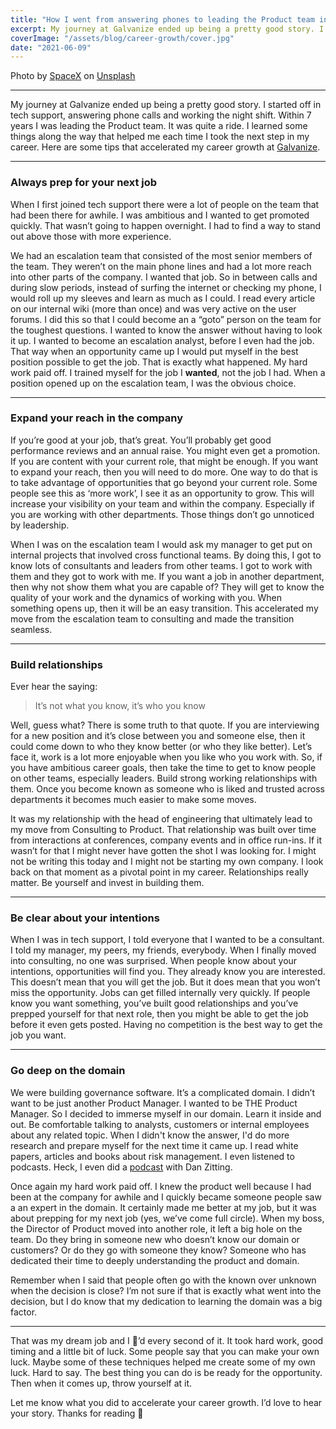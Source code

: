 ```yaml
---
title: "How I went from answering phones to leading the Product team in 7 years"
excerpt: My journey at Galvanize ended up being a pretty good story. I started off in tech support, answering phone calls and working the night shift. Within 7 years I was leading the Product team. It was quite a ride. I learned some things along the way that really helped me each time I took the next step in my career. Here are some tips that accelerated my career growth at Galvanize.
coverImage: "/assets/blog/career-growth/cover.jpg"
date: "2021-06-09"
---
```

Photo by [SpaceX](https://unsplash.com/@spacex?utm_source=unsplash&utm_medium=referral&utm_content=creditCopyText) on [Unsplash](https://unsplash.com/s/photos/rocket?utm_source=unsplash&utm_medium=referral&utm_content=creditCopyText)

---
My journey at Galvanize ended up being a pretty good story. I started off in tech support, answering phone calls and working the night shift. Within 7 years I was leading the Product team. It was quite a ride. I learned some things along the way that helped me each time I took the next step in my career. Here are some tips that accelerated my career growth at [Galvanize](wegalvanize.com).

---
### Always prep for your next job
When I first joined tech support there were a lot of people on the team that had been there for awhile. I was ambitious and I wanted to get promoted quickly. That wasn’t going to happen overnight. I had to find a way to stand out above those with more experience. 

We had an escalation team that consisted of the most senior members of the team. They weren’t on the main phone lines and had a lot more reach into other parts of the company. I wanted that job. So in between calls and during slow periods, instead of surfing the internet or checking my phone, I would roll up my sleeves and learn as much as I could. I read every article on our internal wiki (more than once) and was very active on the user forums. I did this so that I could become an a “goto” person on the team for the toughest questions. I wanted to know the answer without having to look it up. I wanted to become an escalation analyst, before I even had the job. That way when an opportunity came up I would put myself in the best position possible to get the job. That is exactly what happened. My hard work paid off. I trained myself for the job I **wanted**, not the job I had. When a position opened up on the escalation team, I was the obvious choice. 

---
### Expand your reach in the company
If you’re good at your job, that’s great. You’ll probably get good performance reviews and an annual raise. You might even get a promotion. If you are content with your current role, that might be enough. If you want to expand your reach, then you will need to do more. One way to do that is to take advantage of opportunities that go beyond your current role.  Some people see this as ‘more work’, I see it as an opportunity to grow. This will increase your visibility on your team and within the company. Especially if you are working with other departments. Those things don’t go unnoticed by leadership. 

When I was on the escalation team I would ask my manager to get put on internal projects that involved cross functional teams. By doing this, I got to know lots of consultants and leaders from other teams. I got to work with them and they got to work with me. If you want a job in another department, then why not show them what you are capable of? They will get to know the quality of your work and the dynamics of working with you. When something opens up, then it will be an easy transition. This accelerated my move from the escalation team to consulting and made the transition seamless.

---
### Build relationships
Ever hear the saying:

> It’s not what you know, it’s who you know

Well, guess what? There is some truth to that quote. If you are interviewing for a new position and it’s close between you and someone else, then it could come down to who they know better (or who they like better). Let’s face it, work is a lot more enjoyable when you like who you work with. So, if you have ambitious career goals, then take the time to get to know people on other teams, especially leaders. Build strong working relationships with them. Once you become known as someone who is liked and trusted across departments it becomes much easier to make some moves.

It was my relationship with the head of engineering that ultimately lead to my move from Consulting to Product. That relationship was built over time from interactions at conferences, company events and in office run-ins. If it wasn’t for that I might never have gotten the shot I was looking for. I might not be writing this today and I might not be starting my own company. I look back on that moment as a pivotal point in my career.  Relationships really matter. Be yourself and invest in building them.

---
### Be clear about your intentions
When I was in tech support, I told everyone that I wanted to be a consultant. I told my manager, my peers, my friends, everybody. When I finally moved into consulting, no one was surprised. When people know about your intentions, opportunities will find you. They already know you are interested. This doesn’t mean that you will get the job. But it does mean that you won’t miss the opportunity. Jobs can get filled internally very quickly. If people know you want something, you’ve built good relationships and you’ve prepped yourself for that next role, then you might be able to get the job before it even gets posted. Having no competition is the best way to get the job you want. 

---
### Go deep on the domain
We were building governance software. It’s a complicated domain. I didn’t want to be just another Product Manager. I wanted to be THE Product Manager. So I decided to immerse myself in our domain. Learn it inside and out. Be comfortable talking to analysts, customers or internal employees about any related topic. When I didn't know the answer, I'd do more research and prepare myself for the next time it came up. I read white papers, articles and books about risk management. I even listened to podcasts. Heck, I even did a [podcast](https://www.youtube.com/channel/UCWVSKGx9VG-0qWLbtiuy23A) with Dan Zitting. 

Once again my hard work paid off. I knew the product well because I had been at the company for awhile and I quickly became someone people saw a an expert in the domain. It certainly made me better at my job, but it was about prepping for my next job (yes, we’ve come full circle). When my boss, the Director of Product moved into another role, it left a big hole on the team. Do they bring in someone new who doesn’t know our domain or customers? Or do they go with someone they know? Someone who has dedicated their time to deeply understanding the product and domain.

Remember when I said that people often go with the known over unknown when the decision is close? I’m not sure if that is exactly what went into the decision, but I do know that my dedication to learning the domain was a big factor. 

---
That was my dream job and I 💜’d every second of it. It took hard work, good timing and a little bit of luck. Some people say that you can make your own luck. Maybe some of these techniques helped me create some of my own luck. Hard to say. The best thing you can do is be ready for the opportunity. Then when it comes up, throw yourself at it.

Let me know what you did to accelerate your career growth. I’d love to hear your story. Thanks for reading 🍻